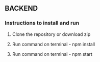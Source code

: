 ## BACKEND

### Instructions to install and run

1. Clone the repository or download zip

2. Run command on terminal - npm install

2. Run command on terminal - npm start